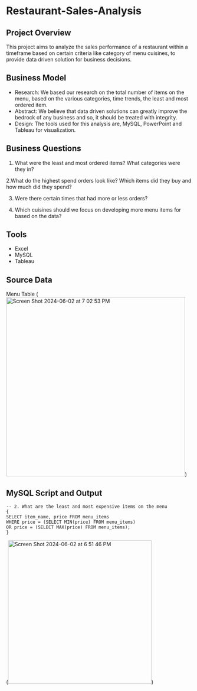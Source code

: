 # Restaurant-Sales-Analysis

## Project Overview
This project aims to analyze the sales performance of a restaurant within a timeframe based on certain criteria like category of menu cuisines, to provide data driven solution for business decisions. 

## Business Model
- Research:
We based our research on the total number of items on the menu, based on the various categories, time trends, the least and most ordered item.
- Abstract:
We believe that data driven solutions can greatly improve the bedrock of any business and so, it should be treated with integrity.
- Design:
The tools used for this analysis are, MySQL, PowerPoint and Tableau for visualization.

## Business Questions
1. What were the least and most ordered items? What categories were they in?
   
2.What do the highest spend orders look like? Which items did they buy and how much did they spend?

3. Were there certain times that had more or less orders?

4. Which cuisines should we focus on developing more menu items for based on the data?

## Tools
- Excel
- MySQL
- Tableau

## Source Data

Menu Table
(<img width="485" alt="Screen Shot 2024-06-02 at 7 02 53 PM" src="https://github.com/Austa8/Restaurant-Sales-Analysis/assets/142371168/86a0eac9-93bc-422e-b78e-48802f595a59">)



## MySQL Script and Output

```
-- 2. What are the least and most expensive items on the menu
{
SELECT item_name, price FROM menu_items
WHERE price = (SELECT MIN(price) FROM menu_items)
OR price = (SELECT MAX(price) FROM menu_items);
}
```
(<img width="389" alt="Screen Shot 2024-06-02 at 6 51 46 PM" src="https://github.com/Austa8/Restaurant-Sales-Analysis/assets/142371168/8a4a89cf-bcb8-465a-920f-b7d954c6a96a">)
